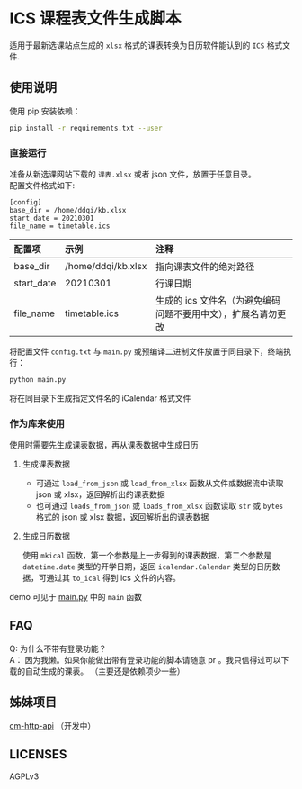 # ICS 课程表文件生成脚本
适用于最新选课站点生成的 `xlsx` 格式的课表转换为日历软件能认到的 `ICS` 格式文件.
## 使用说明
使用 pip 安装依赖：
```bash
pip install -r requirements.txt --user
```

### 直接运行
准备从新选课网站下载的 `课表.xlsx` 或者 json 文件，放置于任意目录。</br>
配置文件格式如下:
```editorconfig
[config]
base_dir = /home/ddqi/kb.xlsx
start_date = 20210301
file_name = timetable.ics
```

|配置项|示例|注释|
|:-|:--|:--|
|base_dir|/home/ddqi/kb.xlsx|指向课表文件的绝对路径|
|start_date|20210301|行课日期|
|file_name|timetable.ics|生成的 ics 文件名（为避免编码问题不要用中文），扩展名请勿更改|

将配置文件 `config.txt` 与 `main.py` 或预编译二进制文件放置于同目录下，终端执行：
```bash
python main.py
```
将在同目录下生成指定文件名的 iCalendar 格式文件

### 作为库来使用

使用时需要先生成课表数据，再从课表数据中生成日历

1. 生成课表数据
    - 可通过 `load_from_json` 或 `load_from_xlsx` 函数从文件或数据流中读取 json 或 xlsx，返回解析出的课表数据
    - 也可通过 `loads_from_json` 或 `loads_from_xlsx` 函数读取 `str` 或 `bytes` 格式的 json 或 xlsx 数据，返回解析出的课表数据
2. 生成日历数据

    使用 `mkical` 函数，第一个参数是上一步得到的课表数据，第二个参数是 `datetime.date` 类型的开学日期，返回 `icalendar.Calendar` 类型的日历数据，可通过其 `to_ical` 得到 ics 文件的内容。

demo 可见于 [main.py](main.py) 中的 `main` 函数

## FAQ
Q: 为什么不带有登录功能？</br>
A： 因为我懒。如果你能做出带有登录功能的脚本请随意 pr 。我只信得过可以下载的自动生成的课表。
（主要还是依赖项少一些）
## 姊妹项目
[cm-http-api](https://github.com/weearc/cm-http-api) （开发中）
## LICENSES
AGPLv3
